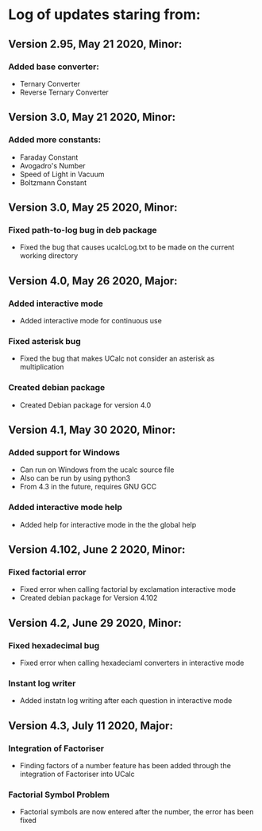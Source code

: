 
# Log of updates staring from:
## Version 2.95, May 21 2020, Minor:
### Added base converter:
  * Ternary Converter
  * Reverse Ternary Converter

## Version 3.0, May 21 2020, Minor:
### Added more constants:
  * Faraday Constant
  * Avogadro's Number
  * Speed of Light in Vacuum
  * Boltzmann Constant

## Version 3.0, May 25 2020, Minor:
### Fixed path-to-log bug in deb package
  * Fixed the bug that causes ucalcLog.txt
    to be made on the current working directory

## Version 4.0, May 26 2020, Major:
### Added interactive mode
  * Added interactive mode for continuous use
### Fixed asterisk bug
  * Fixed the bug that makes UCalc not
    consider an asterisk as multiplication
### Created debian package
  * Created Debian package for version 4.0

## Version 4.1, May 30 2020, Minor:
### Added support for Windows
  * Can run on Windows from the ucalc source file
  * Also can be run by using python3
  * From 4.3 in the future, requires GNU GCC
### Added interactive mode help
  * Added help for interactive mode in the
    the global help 

## Version 4.102, June 2 2020, Minor:
### Fixed factorial error
  * Fixed error when calling factorial by exclamation
    interactive mode
  * Created debian package for Version 4.102

## Version 4.2, June 29 2020, Minor:
### Fixed hexadecimal bug
  * Fixed error when calling hexadeciaml converters in
    interactive mode
### Instant log writer
  * Added instatn log writing after each question
    in interactive mode

## Version 4.3, July 11 2020, Major:
### Integration of Factoriser
  * Finding factors of a number feature has been
    added through the integration of Factoriser
    into UCalc
### Factorial Symbol Problem
  * Factorial symbols are now entered after the
    number, the error has been fixed
